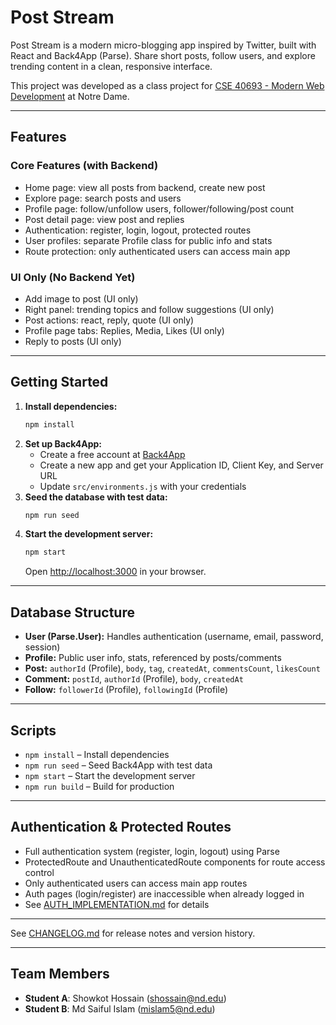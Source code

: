 
# Post Stream

Post Stream is a modern micro-blogging app inspired by Twitter, built with React and Back4App (Parse). Share short posts, follow users, and explore trending content in a clean, responsive interface.

This project was developed as a class project for [CSE 40693 - Modern Web Development](https://www.coursicle.com/nd/courses/CSE/40693/) at Notre Dame.

---

## Features

### Core Features (with Backend)
- Home page: view all posts from backend, create new post
- Explore page: search posts and users
- Profile page: follow/unfollow users, follower/following/post count
- Post detail page: view post and replies
- Authentication: register, login, logout, protected routes
- User profiles: separate Profile class for public info and stats
- Route protection: only authenticated users can access main app

### UI Only (No Backend Yet)
- Add image to post (UI only)
- Right panel: trending topics and follow suggestions (UI only)
- Post actions: react, reply, quote (UI only)
- Profile page tabs: Replies, Media, Likes (UI only)
- Reply to posts (UI only)

---

## Getting Started

1. **Install dependencies:**
   ```bash
   npm install
   ```
2. **Set up Back4App:**
   - Create a free account at [Back4App](https://www.back4app.com/)
   - Create a new app and get your Application ID, Client Key, and Server URL
   - Update `src/environments.js` with your credentials
3. **Seed the database with test data:**
   ```bash
   npm run seed
   ```
4. **Start the development server:**
   ```bash
   npm start
   ```
   Open [http://localhost:3000](http://localhost:3000) in your browser.

---

## Database Structure

- **User (Parse.User):** Handles authentication (username, email, password, session)
- **Profile:** Public user info, stats, referenced by posts/comments
- **Post:** `authorId` (Profile), `body`, `tag`, `createdAt`, `commentsCount`, `likesCount`
- **Comment:** `postId`, `authorId` (Profile), `body`, `createdAt`
- **Follow:** `followerId` (Profile), `followingId` (Profile)

---

## Scripts
- `npm install` – Install dependencies
- `npm run seed` – Seed Back4App with test data
- `npm start` – Start the development server
- `npm run build` – Build for production

---

## Authentication & Protected Routes

- Full authentication system (register, login, logout) using Parse
- ProtectedRoute and UnauthenticatedRoute components for route access control
- Only authenticated users can access main app routes
- Auth pages (login/register) are inaccessible when already logged in
- See [AUTH_IMPLEMENTATION.md](./AUTH_IMPLEMENTATION.md) for details

---


See [CHANGELOG.md](./CHANGELOG.md) for release notes and version history.

---

## Team Members

- **Student A**: Showkot Hossain (shossain@nd.edu)
- **Student B**: Md Saiful Islam (mislam5@nd.edu)
